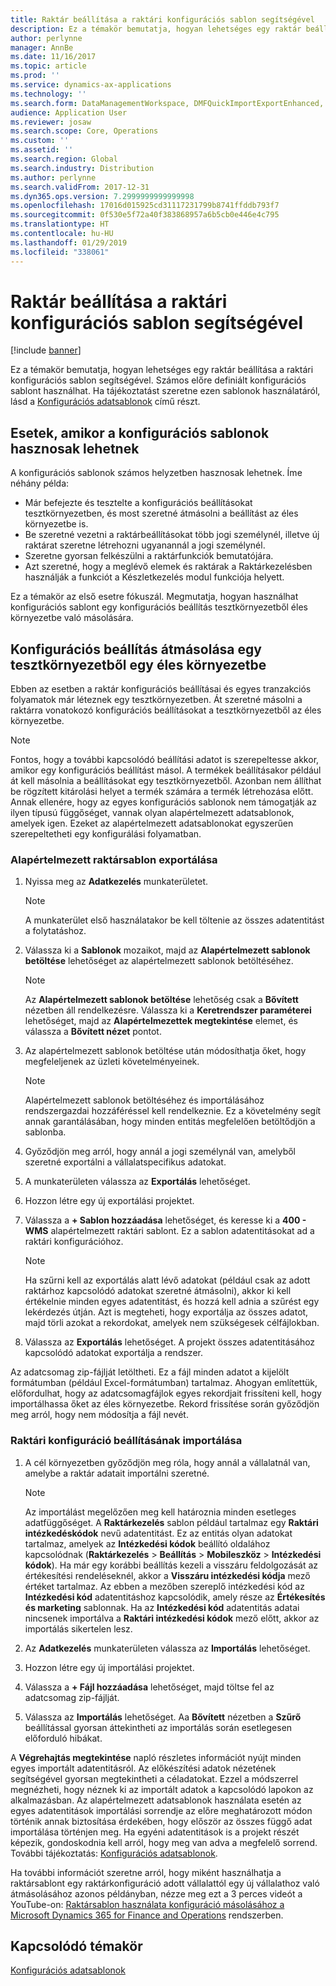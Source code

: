 ```yaml
---
title: Raktár beállítása a raktári konfigurációs sablon segítségével
description: Ez a témakör bemutatja, hogyan lehetséges egy raktár beállítása a raktári konfigurációs sablon segítségével.
author: perlynne
manager: AnnBe
ms.date: 11/16/2017
ms.topic: article
ms.prod: ''
ms.service: dynamics-ax-applications
ms.technology: ''
ms.search.form: DataManagementWorkspace, DMFQuickImportExportEnhanced, DMFDefinitionGroupTemplate, DMFEntityTemplateDefinitionLoadDialog
audience: Application User
ms.reviewer: josaw
ms.search.scope: Core, Operations
ms.custom: ''
ms.assetid: ''
ms.search.region: Global
ms.search.industry: Distribution
ms.author: perlynne
ms.search.validFrom: 2017-12-31
ms.dyn365.ops.version: 7.2999999999999998
ms.openlocfilehash: 17016d015925cd31117231799b8741ffddb793f7
ms.sourcegitcommit: 0f530e5f72a40f383868957a6b5cb0e446e4c795
ms.translationtype: HT
ms.contentlocale: hu-HU
ms.lasthandoff: 01/29/2019
ms.locfileid: "338061"
---
```

# <a name="set-up-a-warehouse-by-using-a-warehouse-configuration-template"></a>Raktár beállítása a raktári konfigurációs sablon segítségével

[!include [banner](../includes/banner.md)]

Ez a témakör bemutatja, hogyan lehetséges egy raktár beállítása a raktári konfigurációs sablon segítségével. Számos előre definiált konfigurációs sablont használhat. Ha tájékoztatást szeretne ezen sablonok használatáról, lásd a [Konfigurációs adatsablonok](../../dev-itpro/data-entities/configuration-data-templates.md) című részt.

## <a name="scenarios-where-configuration-templates-can-be-helpful"></a>Esetek, amikor a konfigurációs sablonok hasznosak lehetnek

A konfigurációs sablonok számos helyzetben hasznosak lehetnek. Íme néhány példa:

- Már befejezte és tesztelte a konfigurációs beállításokat tesztkörnyezetben, és most szeretné átmásolni a beállítást az éles környezetbe is.
- Be szeretné vezetni a raktárbeállításokat több jogi személynél, illetve új raktárat szeretne létrehozni ugyanannál a jogi személynél.
- Szeretne gyorsan felkészülni a raktárfunkciók bemutatójára.
- Azt szeretné, hogy a meglévő elemek és raktárak a Raktárkezelésben használják a funkciót a Készletkezelés modul funkciója helyett.

Ez a témakör az első esetre fókuszál. Megmutatja, hogyan használhat konfigurációs sablont egy konfigurációs beállítás tesztkörnyezetből éles környezetbe való másolására.

## <a name="copy-a-configuration-setup-from-a-test-environment-to-a-production-environment"></a>Konfigurációs beállítás átmásolása egy tesztkörnyezetből egy éles környezetbe

Ebben az esetben a raktár konfigurációs beállításai és egyes tranzakciós folyamatok már léteznek egy tesztkörnyezetben. Át szeretné másolni a raktárra vonatokozó konfigurációs beállításokat a tesztkörnyezetből az éles környezetbe.

> [!NOTE]
> Fontos, hogy a további kapcsolódó beállítási adatot is szerepeltesse akkor, amikor egy konfigurációs beállítást másol. A termékek beállításakor például át kell másolnia a beállításokat egy tesztkörnyezetből. Azonban nem állíthat be rögzített kitárolási helyet a termék számára a termék létrehozása előtt. Annak ellenére, hogy az egyes konfigurációs sablonok nem támogatják az ilyen típusú függőséget, vannak olyan alapértelmezett adatsablonok, amelyek igen. Ezeket az alapértelmezett adatsablonokat egyszerűen szerepeltetheti egy konfigurálási folyamatban.

### <a name="export-a-default-warehouse-template"></a>Alapértelmezett raktársablon exportálása 

1. Nyissa meg az **Adatkezelés** munkaterületet.

    > [!NOTE]
    > A munkaterület első használatakor be kell töltenie az összes adatentitást a folytatáshoz.

2. Válassza ki a **Sablonok** mozaikot, majd az **Alapértelmezett sablonok betöltése** lehetőséget az alapértelmezett sablonok betöltéséhez.

    > [!NOTE]
    > Az **Alapértelmezett sablonok betöltése** lehetőség csak a **Bővített** nézetben áll rendelkezésre. Válassza ki a **Keretrendszer paraméterei** lehetőséget, majd az **Alapértelmezettek megtekintése** elemet, és válassza a **Bővített nézet** pontot.

3. Az alapértelmezett sablonok betöltése után módosíthatja őket, hogy megfeleljenek az üzleti követelményeinek.

    > [!NOTE]
    > Alapértelmezett sablonok betöltéséhez és importálásához rendszergazdai hozzáféréssel kell rendelkeznie. Ez a követelmény segít annak garantálásában, hogy minden entitás megfelelően betöltődjön a sablonba.

4. Győződjön meg arról, hogy annál a jogi személynál van, amelyből szeretné exportálni a vállalatspecifikus adatokat.
5. A munkaterületen válassza az **Exportálás** lehetőséget.
6. Hozzon létre egy új exportálási projektet.
7. Válassza a **+ Sablon hozzáadása** lehetőséget, és keresse ki a **400 - WMS** alapértelmezett raktári sablont. Ez a sablon adatentitásokat ad a raktári konfigurációhoz.

    > [!NOTE]
    > Ha szűrni kell az exportálás alatt lévő adatokat (például csak az adott raktárhoz kapcsolódó adatokat szeretné átmásolni), akkor ki kell értékelnie minden egyes adatentitást, és hozzá kell adnia a szűrést egy lekérdezés útján. Azt is megteheti, hogy exportálja az összes adatot, majd törli azokat a rekordokat, amelyek nem szükségesek célfájlokban.

8. Válassza az **Exportálás** lehetőséget. A projekt összes adatentitásához kapcsolódó adatokat exportálja a rendszer.

Az adatcsomag zip-fájlját letöltheti. Ez a fájl minden adatot a kijelölt formátumban (például Excel-formátumban) tartalmaz. Ahogyan említettük, előfordulhat, hogy az adatcsomagfájlok egyes rekordjait frissíteni kell, hogy importálhassa őket az éles környezetbe. Rekord frissítése során győződjön meg arról, hogy nem módosítja a fájl nevét.

### <a name="import-a-warehouse-configuration-setup"></a>Raktári konfiguráció beállításának importálása

1. A cél környezetben győződjön meg róla, hogy annál a vállalatnál van, amelybe a raktár adatait importálni szeretné.

    > [!NOTE]
    > Az importálást megelőzően meg kell határoznia minden esetleges adatfüggőséget. A **Raktárkezelés** sablon például tartalmaz egy **Raktári intézkedéskódok** nevű adatentitást. Ez az entitás olyan adatokat tartalmaz, amelyek az **Intézkedési kódok** beállító oldalához kapcsolódnak (**Raktárkezelés** > **Beállítás** > **Mobileszköz** > **Intézkedési kódok**). Ha már egy korábbi beállítás kezeli a visszáru feldolgozását az értékesítési rendeléseknél, akkor a **Visszáru intézkedési kódja** mező értéket tartalmaz. Az ebben a mezőben szereplő intézkedési kód az **Intézkedési kód** adatentitáshoz kapcsolódik, amely része az **Értékesítés és marketing** sablonnak. Ha az **Intézkedési kód** adatentitás adatai nincsenek importálva a **Raktári intézkedési kódok** mező előtt, akkor az importálás sikertelen lesz.

2. Az **Adatkezelés** munkaterületen válassza az **Importálás** lehetőséget.
3. Hozzon létre egy új importálási projektet.
4. Válassza a **+ Fájl hozzáadása** lehetőséget, majd töltse fel az adatcsomag zip-fájlját.
5. Válassza az **Importálás** lehetőséget. Aa **Bővített** nézetben a **Szűrő** beállítással gyorsan áttekintheti az importálás során esetlegesen előforduló hibákat.

A **Végrehajtás megtekintése** napló részletes információt nyújt minden egyes importált adatentitásról. Az előkészítési adatok nézetének segítségével gyorsan megtekintheti a céladatokat. Ezzel a módszerrel megnézheti, hogy néznek ki az importált adatok a kapcsolódó lapokon az alkalmazásban. Az alapértelmezett adatsablonok használata esetén az egyes adatentitások importálási sorrendje az előre meghatározott módon történik annak biztosítása érdekében, hogy először az összes függő adat importálása történjen meg. Ha egyéni adatentitások is a projekt részét képezik, gondoskodnia kell arról, hogy meg van adva a megfelelő sorrend. További tájékoztatás: [Konfigurációs adatsablonok](../../dev-itpro/data-entities/configuration-data-templates.md).

Ha további információt szeretne arról, hogy miként használhatja a raktársablont egy raktárkonfiguráció adott vállalattól egy új vállalathoz való átmásolásához azonos példányban, nézze meg ezt a 3 perces videót a YouTube-on: [Raktársablon használata konfiguráció másolásához a Microsoft Dynamics 365 for Finance and Operations](https://www.youtube.com/watch?v=K2WIfFlqJYs) rendszerben.

## <a name="related-topic"></a>Kapcsolódó témakör

[Konfigurációs adatsablonok](../../dev-itpro/data-entities/configuration-data-templates.md)

